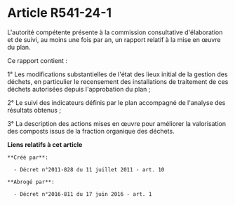 # Article R541-24-1

L'autorité compétente présente à la commission consultative d'élaboration et de suivi, au moins une fois par an, un rapport
relatif à la mise en œuvre du plan. 

Ce rapport contient : 

1° Les modifications substantielles de l'état des lieux initial de la gestion des déchets, en particulier le recensement des
installations de traitement de ces déchets autorisées depuis l'approbation du plan ; 

2° Le suivi des indicateurs définis par le plan accompagné de l'analyse des résultats obtenus ; 

3° La description des actions mises en œuvre pour améliorer la valorisation des composts issus de la fraction organique des
déchets.

**Liens relatifs à cet article**

	**Créé par**:

	  - Décret n°2011-828 du 11 juillet 2011 - art. 10

	**Abrogé par**:

	  - Décret n°2016-811 du 17 juin 2016 - art. 1
